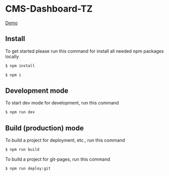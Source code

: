 # CMS-Dashboard-TZ

[Demo](https://nullpointer-artem.github.io/CMS-Dashboard-TZ/)

## Install

To get started please run this command for install all needed npm packages locally
```sh
$ npm install
```
```sh
$ npm i
```

## Development mode

To start dev mode for development, run this command

```sh
$ npm run dev
```

## Build (production) mode

To build a project for deployment, etc., run this command

```sh
$ npm run build
```

To build a project for git-pages, run this command

```sh
$ npm run deploy:git
```
